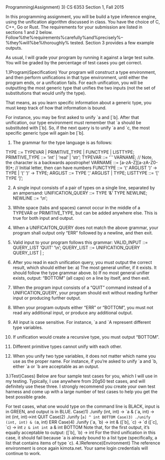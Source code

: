 Programming)Assignment) 3)
CS 6353 Section 1, Fall 2015 
 
In this programming assignment, you will be build a type inference engine, using the unification algorithm 
discussed in class.   You have the choice of C, C++, Go or Rust.  The requirements for your submission are 
listed in sections 1 and 2 below.  Follow%the%requirements%carefully%and%precisely%–%they%will%be%thoroughly%
tested.  Section 3 provides a few example outputs. 
 
As usual, I will grade your program by running it against a large test suite.  You will be graded by the 
percentage of test cases you get correct. 
 
 
1.)Program)Specification)
Your program will construct a type environment, and then perform unifications in that type environment, 
until either the program ends, or a unification fails.  For each unification, you will be outputting the most 
generic type that unifies the two inputs (not the set of substitutions that would unify the type). 
 
That means, as you learn specific information about a generic type, you must keep track of how that 
information is bound. 
 
For instance, you may be first asked to unify \`a and [\`b].  After that unification, our type environment must 
remember that \`a should be substituted with [\`b].   So, if the next query is to unify \`a and \`c, the most 
specific generic type will again be [\`b]. 
 
1. The grammar for the type language is as follows: 
 
TYPE ::= TYPEVAR | PRIMITIVE_TYPE | FUNCTYPE | LISTTYPE;
PRIMITIVE_TYPE ::= ‘int’ | ‘real’ | ‘str’;
TYPEVAR ::= ‘`’ VARNAME; // Note, the character is a backwards apostrophe!
VARNAME ::= [a-zA-Z][a-zA-Z0-9]*; // Initial letter, then can have numbers
FUNCTYPE ::= ‘(‘ ARGLIST ‘)’ -> TYPE | ‘(‘ ‘)’ -> TYPE;
ARGLIST ::= TYPE ‘,’ ARGLIST | TYPE;
LISTTYPE ::= ‘[‘ TYPE ‘]’;
 
2. A single input consists of a pair of types on a single line, separated by an ampersand: 
UNIFICATION_QUERY ::= TYPE ‘&’ TYPE NEWLINE;
NEWLINE ::= ‘\n’;
 
3. White space (tabs and spaces) cannot occur in the middle of a TYPEVAR or PRIMITIVE_TYPE, but can be 
added anywhere else.  This is true for both input and output. 
 
4. When a UNIFICAITON_QUERY does not match the above grammar, your program shall output only 
“ERR” followed by a newline, and then exit. 
 
5. Valid input to your program follows this grammar: 
VALID_INPUT ::= QUERY_LIST ‘QUIT’ ‘\n’;
QUERY_LIST ::= UNIFICATION_QUERY QUERY_LIST | ;
 
6. After you read in each unification query, you must output the correct result, which should either be: 
a) The most general unifier, if it exists.  It should follow the type grammar above. 
b) If no most general unifier exists, output: “BOTTOM” (all caps) on a line by itself, and then exit. 
 
7. When the program input consists of a “QUIT” command instead of a UNIFICATION_QUERY, your 
program should exit without reading further input or producing further output. 
 
8. When your program outputs either “ERR” or “BOTTOM”, you must not read any additional input, or 
produce any additional output. 
 
9. All input is case sensitive.  For instance, \`a and \`A represent different type variables. 
 
10. If unification would create a recursive type, you must output “BOTTOM”. 
 
11. Different primitive types cannot unify with each other. 
 
12. When you unify two type variables, it does not matter which name you use as the proper name.  For 
instance, if you’re asked to unify \`a and \`b, either \`a or \`b are acceptable as an output. 
 
3.)Test)Cases)
Below are four sample test cases for you, which I will use in my testing.  Typically, I use anywhere from 
20g50 test cases, and will definitely use these three.  I strongly recommend you create your own test 
harness and come up with a large number of test cases to help you get the best possible grade. 
 
For test cases, what one would type on the command line is BLACK, input is in GREEN, and 
output is in BLUE. 
Case)1)
./unify
(int, int) -> \`a & (\`a, int) -> int
(int, int)->int
QUIT 
Case)2)
./unify
[`a] ^ int
BOTTOM
Case)3)
./unify
(int, int) & (`a, int)
ERR
Case)4)
./unify
(\`a, \`b) -> int & ([\`b], \`c) -> \`d
([\`c], \`c) -> int
`z & int
int
`a & int
BOTTOM
Note that, for the first output, it’s equally acceptable to output: 
([\`b], \`b) -> int
For the third unification in this case, it should fail because \`a is already bound to a list type (specifically, a 
list that contains items of type \`c).
4.)Reference)Environment)
The reference environment is once again kimota.net.  Your same login credentials will continue to work. 
  
